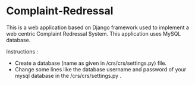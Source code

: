 # Complaint-Redressal
This is a web application based on Django framework used to implement a web centric Complaint Redressal System. This application uses MySQL database.

Instructions :
* Create a database (name as given in /crs/crs/settings.py) file.
* Change some lines like the database username and password of your mysql database in the /crs/crs/settings.py . 
